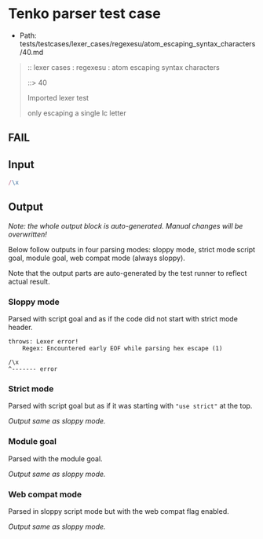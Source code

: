 # Tenko parser test case

- Path: tests/testcases/lexer_cases/regexesu/atom_escaping_syntax_characters/40.md

> :: lexer cases : regexesu : atom escaping syntax characters
>
> ::> 40
>
> Imported lexer test
>
> only escaping a single lc letter

## FAIL

## Input

`````js
/\x
`````

## Output

_Note: the whole output block is auto-generated. Manual changes will be overwritten!_

Below follow outputs in four parsing modes: sloppy mode, strict mode script goal, module goal, web compat mode (always sloppy).

Note that the output parts are auto-generated by the test runner to reflect actual result.

### Sloppy mode

Parsed with script goal and as if the code did not start with strict mode header.

`````
throws: Lexer error!
    Regex: Encountered early EOF while parsing hex escape (1)

/\x
^------- error
`````

### Strict mode

Parsed with script goal but as if it was starting with `"use strict"` at the top.

_Output same as sloppy mode._

### Module goal

Parsed with the module goal.

_Output same as sloppy mode._

### Web compat mode

Parsed in sloppy script mode but with the web compat flag enabled.

_Output same as sloppy mode._
